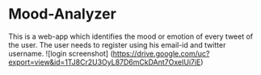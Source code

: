 # Mood-Analyzer
This is a web-app which identifies the mood or emotion of every tweet of the user. The user needs to register using his email-id and twitter username.
![login screenshot] (https://drive.google.com/uc?export=view&id=1TJ8Cr2U3OyL87D6mCkDAnt7OxeIUi7iE)
